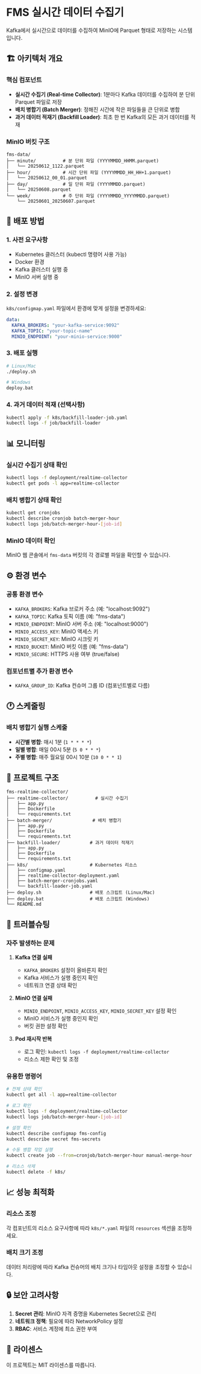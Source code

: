 # FMS 실시간 데이터 수집기

Kafka에서 실시간으로 데이터를 수집하여 MinIO에 Parquet 형태로 저장하는 시스템입니다.

## 🏗️ 아키텍처 개요

### 핵심 컴포넌트
- **실시간 수집기 (Real-time Collector)**: 1분마다 Kafka 데이터를 수집하여 분 단위 Parquet 파일로 저장
- **배치 병합기 (Batch Merger)**: 정해진 시간에 작은 파일들을 큰 단위로 병합
- **과거 데이터 적재기 (Backfill Loader)**: 최초 한 번 Kafka의 모든 과거 데이터를 적재

### MinIO 버킷 구조
```
fms-data/
├── minute/          # 분 단위 파일 (YYYYMMDD_HHMM.parquet)
│   └── 20250612_1122.parquet
├── hour/            # 시간 단위 파일 (YYYYMMDD_HH_HH+1.parquet)
│   └── 20250612_00_01.parquet
├── day/             # 일 단위 파일 (YYYYMMDD.parquet)
│   └── 20250608.parquet
└── week/            # 주 단위 파일 (YYYYMMDD_YYYYMMDD.parquet)
    └── 20250601_20250607.parquet
```

## 🚀 배포 방법

### 1. 사전 요구사항
- Kubernetes 클러스터 (kubectl 명령어 사용 가능)
- Docker 환경
- Kafka 클러스터 실행 중
- MinIO 서버 실행 중

### 2. 설정 변경
`k8s/configmap.yaml` 파일에서 환경에 맞게 설정을 변경하세요:
```yaml
data:
  KAFKA_BROKERS: "your-kafka-service:9092"
  KAFKA_TOPIC: "your-topic-name"
  MINIO_ENDPOINT: "your-minio-service:9000"
```

### 3. 배포 실행
```bash
# Linux/Mac
./deploy.sh

# Windows
deploy.bat
```

### 4. 과거 데이터 적재 (선택사항)
```bash
kubectl apply -f k8s/backfill-loader-job.yaml
kubectl logs -f job/backfill-loader
```

## 📊 모니터링

### 실시간 수집기 상태 확인
```bash
kubectl logs -f deployment/realtime-collector
kubectl get pods -l app=realtime-collector
```

### 배치 병합기 상태 확인
```bash
kubectl get cronjobs
kubectl describe cronjob batch-merger-hour
kubectl logs job/batch-merger-hour-[job-id]
```

### MinIO 데이터 확인
MinIO 웹 콘솔에서 `fms-data` 버킷의 각 경로별 파일을 확인할 수 있습니다.

## ⚙️ 환경 변수

### 공통 환경 변수
- `KAFKA_BROKERS`: Kafka 브로커 주소 (예: "localhost:9092")
- `KAFKA_TOPIC`: Kafka 토픽 이름 (예: "fms-data")
- `MINIO_ENDPOINT`: MinIO 서버 주소 (예: "localhost:9000")
- `MINIO_ACCESS_KEY`: MinIO 액세스 키
- `MINIO_SECRET_KEY`: MinIO 시크릿 키
- `MINIO_BUCKET`: MinIO 버킷 이름 (예: "fms-data")
- `MINIO_SECURE`: HTTPS 사용 여부 (true/false)

### 컴포넌트별 추가 환경 변수
- `KAFKA_GROUP_ID`: Kafka 컨슈머 그룹 ID (컴포넌트별로 다름)

## 🕐 스케줄링

### 배치 병합기 실행 스케줄
- **시간별 병합**: 매시 1분 (`1 * * * *`)
- **일별 병합**: 매일 00시 5분 (`5 0 * * *`)
- **주별 병합**: 매주 월요일 00시 10분 (`10 0 * * 1`)

## 📁 프로젝트 구조

```
fms-realtime-collector/
├── realtime-collector/          # 실시간 수집기
│   ├── app.py
│   ├── Dockerfile
│   └── requirements.txt
├── batch-merger/               # 배치 병합기
│   ├── app.py
│   ├── Dockerfile
│   └── requirements.txt
├── backfill-loader/           # 과거 데이터 적재기
│   ├── app.py
│   ├── Dockerfile
│   └── requirements.txt
├── k8s/                       # Kubernetes 리소스
│   ├── configmap.yaml
│   ├── realtime-collector-deployment.yaml
│   ├── batch-merger-cronjobs.yaml
│   └── backfill-loader-job.yaml
├── deploy.sh                  # 배포 스크립트 (Linux/Mac)
├── deploy.bat                 # 배포 스크립트 (Windows)
└── README.md
```

## 🔧 트러블슈팅

### 자주 발생하는 문제

1. **Kafka 연결 실패**
   - `KAFKA_BROKERS` 설정이 올바른지 확인
   - Kafka 서비스가 실행 중인지 확인
   - 네트워크 연결 상태 확인

2. **MinIO 연결 실패**
   - `MINIO_ENDPOINT`, `MINIO_ACCESS_KEY`, `MINIO_SECRET_KEY` 설정 확인
   - MinIO 서비스가 실행 중인지 확인
   - 버킷 권한 설정 확인

3. **Pod 재시작 반복**
   - 로그 확인: `kubectl logs -f deployment/realtime-collector`
   - 리소스 제한 확인 및 조정

### 유용한 명령어

```bash
# 전체 상태 확인
kubectl get all -l app=realtime-collector

# 로그 확인
kubectl logs -f deployment/realtime-collector
kubectl logs job/batch-merger-hour-[job-id]

# 설정 확인
kubectl describe configmap fms-config
kubectl describe secret fms-secrets

# 수동 병합 작업 실행
kubectl create job --from=cronjob/batch-merger-hour manual-merge-hour

# 리소스 삭제
kubectl delete -f k8s/
```

## 📈 성능 최적화

### 리소스 조정
각 컴포넌트의 리소스 요구사항에 따라 `k8s/*.yaml` 파일의 `resources` 섹션을 조정하세요.

### 배치 크기 조정
데이터 처리량에 따라 Kafka 컨슈머의 배치 크기나 타임아웃 설정을 조정할 수 있습니다.

## 🔒 보안 고려사항

1. **Secret 관리**: MinIO 자격 증명을 Kubernetes Secret으로 관리
2. **네트워크 정책**: 필요에 따라 NetworkPolicy 설정
3. **RBAC**: 서비스 계정에 최소 권한 부여

## 📝 라이센스

이 프로젝트는 MIT 라이센스를 따릅니다.
